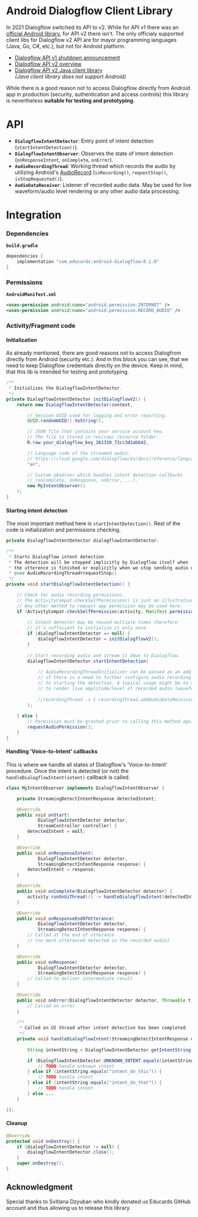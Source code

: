 # Android Dialogflow Client Library

In 2021 Dialogflow switched its API to v2.
While for API v1 there was an [official Android library](https://github.com/dialogflow/dialogflow-android-client), for API v2 there isn't.
The only officialy supported client libs for Dialogflow v2 API are for mayor programming languages (Java, Go, C#, etc.), but not for Android platform.

* [Dialogflow API v1 shutdown announcement](https://cloud.google.com/dialogflow/docs/release-notes#June_29_2020)
* [Dialogflow API v2 overview](https://cloud.google.com/dialogflow/es/docs/reference/rest/v2-overview)
* [Dialogflow API v2 Java client library](https://cloud.google.com/dialogflow/es/docs/reference/libraries/java) \
  *(Java client library does not support Android)*

While there is a good reason not to access Dialogflow directly from Android app in production (security, authentication and access controls)
this library is nevertheless **suitable for testing and prototyping**.

# API
* **`DialogflowIntentDetector`**: Entry point of intent detection (`startIntentDetection()`).
* **`DialogflowIntentObserver`**: Observes the state of intent detection (`onResponseIntent`, `onComplete`, `onError`).
* **`AudioRecordingThread`**: Working thread which records the audio by utilizing Android's [AudioRecord](https://developer.android.com/reference/android/media/AudioRecord) (`isRecording()`, `requestStop()`, `isStopRequested()`).
* **`AudioDataReceiver`**: Listener of recorded audio data. May be used for live waveform/audio level rendering or any other audio data processing.

# Integration

### Dependencies
**``build.gradle``**
```gradle
dependencies {
    implementation "com.educards:android-dialogflow:0.1.0"
}
```

### Permissions
**``AndroidManifest.xml``**
```xml
<uses-permission android:name="android.permission.INTERNET" />
<uses-permission android:name="android.permission.RECORD_AUDIO" />
```

### Activity/Fragment code

#### Initialization

As already mentioned, there are good reasons not to access Dialogfrom directly from Android (security etc.).
And in this block you can see, that we need to keep Dialogflow credentials directly on the device.
Keep in mind, that this lib is intended for testing and prototyping.

```java
/**
 * Initializes the DialogflowIntentDetector.
 */
private DialogflowIntentDetector initDialogflowV2() {
    return new DialogflowIntentDetector(context,

        // Session UUID used for logging and error reporting.
        UUID.randomUUID().toString(),

        // JSON file that contains your service account key.
        // The file is stored in res/raw/ resource folder.
        R.raw.your_dialogflow_key_261310_72cc3d2abb42,

        // Language code of the streamed audio.
        // https://cloud.google.com/dialogflow/es/docs/reference/language
        "en",

        // Custom observer which handles intent detection callbacks
        // (onComplete, onResponse, onError, ...).
        new MyIntentObserver()
    );
}
```

#### Starting intent detection

The most important method here is `startIntentDetection()`. Rest of the code is initialization and permissions checking.

```java
private DialogflowIntentDetector dialogflowIntentDetector;

/**
 * Starts Dialogflow intent detection.
 * The detection will be stopped implicitly by Dialogflow itself when
 * the utterence is finished or explicitly when we stop sending audio data.
 * @see AudioRecordingThread#requestStop()
 */
private void startDialogflowIntentDetection() {

    // Check for audio recording permissions.
    // The ActivityCompat.checkSelfPermission() is just an illustration here.
    // Any other method to request app permission may be used here.
    if (ActivityCompat.checkSelfPermission(activity, Manifest.permission.RECORD_AUDIO) == PackageManager.PERMISSION_GRANTED) {
    
        // Intent detector may be reused multiple times therefore
        // it's sufficient to initialize it only once.
        if (dialogflowIntentDetector == null) {
            dialogflowIntentDetector = initDialogflowV2();
        }
        
        // Start recording audio and stream it down to Dialogflow.
        dialogflowIntentDetector.startIntentDetection(
        
            // AudioRecordingThreadInitializer can be passed as an additional argument
            // if there is a need to further configure audio recording thread prior
            // to starting the detection. A typical usage might be to setup custom AudioDataReceiver
            // to render live amplitude/level of recorded audio (waveform).
            
            //recordingThread -> { recordingThread.addAudioDataReceiver(new MyAudioWaveform()); }
        );
        
    } else {
        // Permission must be granted prior to calling this method again.
        requestAudioPermission();
    }
}
```

#### Handling 'Voice-to-Intent' callbacks

This is where we handle all states of Dialogflow's 'Voice-to-Intent' procedure.
Once the intent is detected (or not) the `handleDialogflowIntent(intent)` callback is called.

```java
class MyIntentObserver implements DialogflowIntentObserver {

    private StreamingDetectIntentResponse detectedIntent;

    @Override
    public void onStart(
            DialogflowIntentDetector detector,
            StreamController controller) {
        detectedIntent = null;
    }

    @Override
    public void onResponseIntent(
            DialogflowIntentDetector detector,
            StreamingDetectIntentResponse response) {
        detectedIntent = response;
    }

    @Override
    public void onComplete(DialogflowIntentDetector detector) {
        activity.runOnUiThread(() -> handleDialogflowIntent(detectedIntent));
    }

    @Override
    public void onResponseEndOfUtterance(
            DialogflowIntentDetector detector,
            StreamingDetectIntentResponse response) {
        // Called at the end of utterance
        // (no more utteranced detected in the recorded audio)
    }

    @Override
    public void onResponse(
            DialogflowIntentDetector detector,
            StreamingDetectIntentResponse response) {
        // Called to deliver intermediate result
    }

    @Override
    public void onError(DialogflowIntentDetector detector, Throwable t) {
        // Called on error
    }
    
    /**
     * Called on UI thread after intent detection has been completed.
     */
    private void handleDialogflowIntent(StreamingDetectIntentResponse detectedIntent) {
    
        String intentString = DialogflowIntentDetector.getIntentString(detectedIntent);

        if (DialogflowIntentDetector.UNKNOWN_INTENT.equals(intentString)) {
            // TODO handle unknown intent
        } else if (intentString.equals("intent_do_this")) {
            // TODO handle intent
        } else if (intentString.equals("intent_do_that")) {
            // TODO handle intent
        } else ...
    }

});
```

#### Cleanup
```java
@Override
protected void onDestroy() {
    if (dialogflowIntentDetector != null) {
        dialogflowIntentDetector.close();
    }
    super.onDestroy();
}

```

## Acknowledgment
Special thanks to Svitlana Dzyuban who kindly donated us Educards GitHub account and thus allowing us to release this library.
